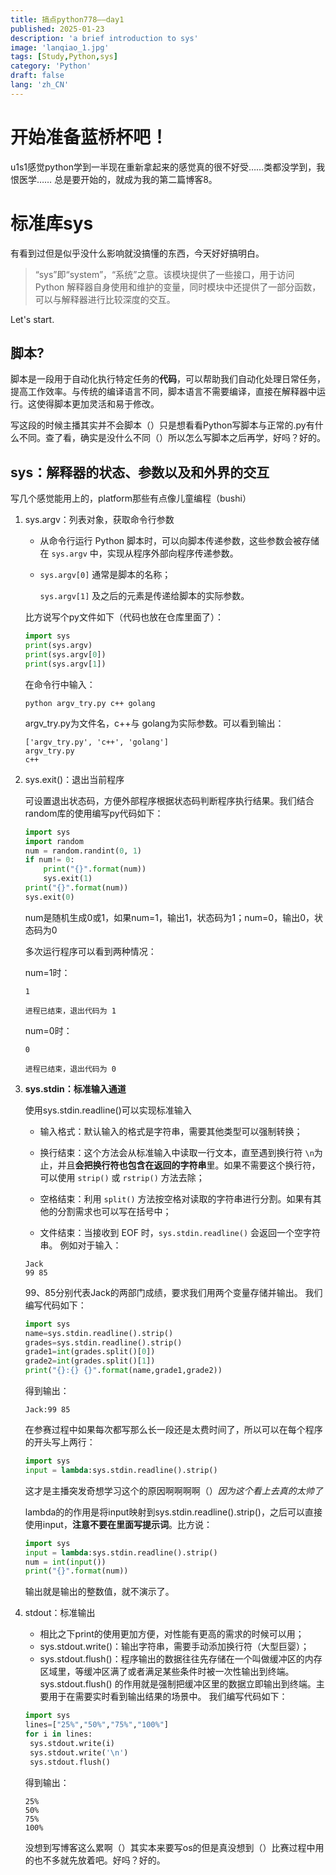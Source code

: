 ```yaml
---
title: 搞点python778——day1
published: 2025-01-23
description: 'a brief introduction to sys'
image: 'lanqiao_1.jpg'
tags: [Study,Python,sys]
category: 'Python'
draft: false 
lang: 'zh_CN'
---
```

# 开始准备蓝桥杯吧！
u1s1感觉python学到一半现在重新拿起来的感觉真的很不好受……类都没学到，我恨医学……
总是要开始的，就成为我的第二篇博客8。
# 标准库sys
有看到过但是似乎没什么影响就没搞懂的东西，今天好好搞明白。
>“sys”即“system”，“系统”之意。该模块提供了一些接口，用于访问 Python 解释器自身使用和维护的变量，同时模块中还提供了一部分函数，可以与解释器进行比较深度的交互。

Let's start.

## 脚本?

脚本是一段用于自动化执行特定任务的**代码**，可以帮助我们自动化处理日常任务，提高工作效率。与传统的编译语言不同，脚本语言不需要编译，直接在解释器中运行。这使得脚本更加灵活和易于修改。

写这段的时候主播其实并不会脚本（）只是想看看Python写脚本与正常的.py有什么不同。查了看，确实是没什么不同（）所以怎么写脚本之后再学，好吗？好的。

## sys：解释器的状态、参数以及和外界的交互

写几个感觉能用上的，platform那些有点像儿童编程（bushi）

1. sys.argv：列表对象，获取命令行参数

   - 从命令行运行 Python 脚本时，可以向脚本传递参数，这些参数会被存储在 `sys.argv` 中，实现从程序外部向程序传递参数。

   - `sys.argv[0]` 通常是脚本的名称；

     `sys.argv[1]` 及之后的元素是传递给脚本的实际参数。

   比方说写个py文件如下（代码也放在仓库里面了）：

   ```python
   import sys
   print(sys.argv)
   print(sys.argv[0])
   print(sys.argv[1])
   ```

   在命令行中输入：
   ```
   python argv_try.py c++ golang
   ```

   argv_try.py为文件名，c++与 golang为实际参数。可以看到输出：
   ```
   ['argv_try.py', 'c++', 'golang']
   argv_try.py
   c++
   ```

2. sys.exit()：退出当前程序

   可设置退出状态码，方便外部程序根据状态码判断程序执行结果。我们结合random库的使用编写py代码如下：

   ```python
   import sys
   import random
   num = random.randint(0, 1)
   if num!= 0:
       print("{}".format(num))
       sys.exit(1)
   print("{}".format(num))
   sys.exit(0)
   ```

   num是随机生成0或1，如果num=1，输出1，状态码为1；num=0，输出0，状态码为0

   多次运行程序可以看到两种情况：

   num=1时：

   ```
   1
   
   进程已结束，退出代码为 1
   ```

   num=0时：

   ```
   0
   
   进程已结束，退出代码为 0
   ```

3. **sys.stdin：标准输入通道**

   使用sys.stdin.readline()可以实现标准输入

   - 输入格式：默认输入的格式是字符串，需要其他类型可以强制转换；

   - 换行结束：这个方法会从标准输入中读取一行文本，直至遇到换行符 `\n`为止，并且**会把换行符也包含在返回的字符串**里。如果不需要这个换行符，可以使用 `strip()` 或 `rstrip()` 方法去除；

   - 空格结束：利用 `split()` 方法按空格对读取的字符串进行分割。如果有其他的分割需求也可以写在括号中；

   - 文件结束：当接收到 EOF 时，`sys.stdin.readline()` 会返回一个空字符串。
     例如对于输入：

   ```
   Jack
   99 85
   ```

   99、85分别代表Jack的两部门成绩，要求我们用两个变量存储并输出。
   我们编写代码如下：

   ```python
   import sys
   name=sys.stdin.readline().strip()
   grades=sys.stdin.readline().strip()
   grade1=int(grades.split()[0])
   grade2=int(grades.split()[1])
   print("{}:{} {}".format(name,grade1,grade2))
   ```

   得到输出：

   ```
   Jack:99 85
   ```

   在参赛过程中如果每次都写那么长一段还是太费时间了，所以可以在每个程序的开头写上两行：
   ```python
   import sys
   input = lambda:sys.stdin.readline().strip()
   ```

   这才是主播突发奇想学习这个的原因啊啊啊啊（）*因为这个看上去真的太帅了*

   lambda的的作用是将input映射到sys.stdin.readline().strip()，之后可以直接使用input，**注意不要在里面写提示词**。比方说：

   ```python
   import sys
   input = lambda:sys.stdin.readline().strip()
   num = int(input())
   print("{}".format(num))
   ```

   输出就是输出的整数值，就不演示了。

4. stdout：标准输出
   - 相比之下print的使用更加方便，对性能有更高的需求的时候可以用；
   - sys.stdout.write()：输出字符串，需要手动添加换行符（大型巨婴）；
   - sys.stdout.flush()：程序输出的数据往往先存储在一个叫做缓冲区的内存区域里，等缓冲区满了或者满足某些条件时被一次性输出到终端。sys.stdout.flush() 的作用就是强制把缓冲区里的数据立即输出到终端。主要用于在需要实时看到输出结果的场景中。
   我们编写代码如下：
   ```python
   import sys
   lines=["25%","50%","75%","100%"]
   for i in lines:
    sys.stdout.write(i)
    sys.stdout.write('\n')
    sys.stdout.flush()
   ```
   
   得到输出：
   ```
   25%
   50%
   75%
   100%
   
   ```
   
   没想到写博客这么累啊（）其实本来要写os的但是真没想到（）比赛过程中用的也不多就先放着吧。好吗？好的。
